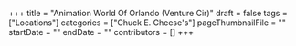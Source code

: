 +++
title = "Animation World Of Orlando (Venture Cir)"
draft = false
tags = ["Locations"]
categories = ["Chuck E. Cheese's"]
pageThumbnailFile = ""
startDate = ""
endDate = ""
contributors = []
+++
